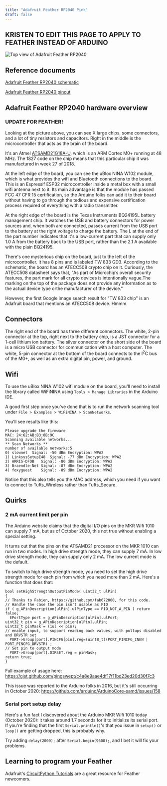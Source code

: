 ```yaml
---
title: "Adafruit Feather RP2040 Pink"
draft: false
---
```


## KRISTEN TO EDIT THIS PAGE TO APPLY TO FEATHER INSTEAD OF ARDUINO


![Top view of Adafruit Feather RP2040](/img/feather-rp2040-top-view.jpg)

## Reference documents

[Adafruit Feather RP2040 schematic](/pdf/schematic-feather-rp2040.pdf)

[Adafruit Feather RP2040 pinout](/pdf/pinout-feather-rp2040.pdf)

## Adafruit Feather RP2040 hardware overview

### UPDATE FOR FEATHER! 

Looking at the picture above, you can see X large chips, some connectors, and a lot of tiny resistors and capacitors. Right in the middle is the microcontroller that acts as the brain of the board. 

It's an Atmel [ATSAMD21G18A-U](https://www.microchip.com/wwwproducts/en/ATsamd21g18), which is an ARM Cortex M0+ running at 48 MHz. The 1827 code on the chip means that this particular chip it was manufactured in week 27 of 2018.

At the left edge of the board, you can see the uBlox NINA W102 module, which is what provides the wifi and Bluetooth connections to the board. This is an Espressif ESP32 microcontroller inside a metal box with a small wifi antenna next to it. Its main advantage is that the module has passed FCC 47 CFR 15 certification, so the Arduino folks can add it to their board without having to go through the tedious and expensive certification process required of everything with a radio transmitter.

At the right edge of the board is the Texas Instruments BQ24195L battery management chip. It watches the USB and battery connectors for power sources and, when both are connected, passes current from the USB port to the battery at the right voltage to charge the battery. The L at the end of the part number indicates that it's a low-current part that can supply only 1.0 A from the battery back to the USB port, rather than the 2.1 A available with the plain BQ24195.

There's one mysterious chip on the board, just to the left of the microcontroller. It has 8 pins and is labeled TW 833 GD3. According to the schematic, the board has an ATECC508 crypto chip on it. Curiously, the ATECC508 datasheet says that, "As part of Microchip’s overall security features, the part mark for all crypto devices is intentionally vague.The marking on the top of the package does not provide any information as to the actual device type orthe manufacturer of the device."

However, the first Google image search result for "TW 833 chip" is an Adafruit board that mentions an ATECC508 device. Hmmm.

## Connectors

The right end of the board has three different connectors. The white, 2-pin connector at the top, right next to the battery chip, is a JST connector for a 1-cell lithium ion battery. The silver connector on the short side of the board is a micro USB connector for communication with a host computer. The white, 5-pin connector at the bottom of the board connects to the I<sup>2</sup>C bus of the M0+, as well as an extra digital pin, power, and ground.

## Wifi

To use the uBlox NINA W102 wifi module on the board, you'll need to install the library called WiFiNINA using `Tools > Manage Libraries` in the Arduino IDE.

A good first step once you've done that is to run the network scanning tool under `File > Examples > WiFiNINA > ScanNetworks`.

You'll see results like this:

```
Please upgrade the firmware
MAC: 24:62:AB:B3:8B:9C
Scanning available networks...
** Scan Networks **
number of available networks:5
0) slownet	Signal: -50 dBm	Encryption: WPA2
1) LinksysSetupE48	Signal: -77 dBm	Encryption: WPA2
2) ARRIS-DFDB	Signal: -80 dBm	Encryption: WPA2
3) Braendle-Net	Signal: -87 dBm	Encryption: WPA2
4) foxyguest	Signal: -89 dBm	Encryption: WPA2
```
Notice that this also tells you the MAC address, which you need if you want to connect to Tufts_Wireless rather than Tufts_Secure.

## Quirks

### 2 mA current limit per pin

The Arduino website claims that the digital I/O pins on the MKR Wifi 1010 can supply 7 mA, but as of October 2020, this not true without enabling a special setting.

It turns out that the pins on the ATSAMD21 processor on the MKR 1010 can run in two modes. In high drive strength mode, they can supply 7 mA. In low drive strength mode, they can supply only 2 mA. The low current mode is the default.

To switch to high drive strength mode, you need to set the high drive strength mode for each pin from which you need more than 2 mA. Here's a function that does that:

```
bool setHighStrengthOutputPinMode( uint32_t ulPin)
{
// Thanks to Fabien, https://github.com/fab672000, for this code.
// Handle the case the pin isn't usable as PIO
if ( g_APinDescription[ulPin].ulPinType == PIO_NOT_A_PIN ) return false;
  EPortType port = g_APinDescription[ulPin].ulPort;
uint32_t pin = g_APinDescription[ulPin].ulPin;
uint32_t pinMask = (1ul << pin);
// enable input, to support reading back values, with pullups disabled and DRVSTR set
  PORT->Group[port].PINCFG[pin].reg=(uint8_t)(PORT_PINCFG_INEN | PORT_PINCFG_DRVSTR) ;
// Set pin to output mode
  PORT->Group[port].DIRSET.reg = pinMask;
return true;
}
```

Full example of usage here: https://gist.github.com/pingswept/c4a8e9aae4df17f11bd23ed20d30f7c3

This issue was reported to the Arduino folks in 2016, but it's still occurring in October 2020: https://github.com/arduino/ArduinoCore-samd/issues/158

### Serial port setup delay

Here's a fun fact I discovered about the Arduino MKR Wifi 1010 today (October 2020): it takes around 1.7 seconds for it to initialize its serial port. If you're finding that the first `Serial.println()`'s that you issue in `setup()` or `loop()` are getting dropped, this is probably why.

Try adding `delay(2000);` after `Serial.begin(9600);`, and I bet it will fix your problems.

## Learning to program your Feather

Adafruit's [CircuitPython Tutorials](https://learn.adafruit.com/welcome-to-circuitpython) are a great resource for Feather newcomers.
